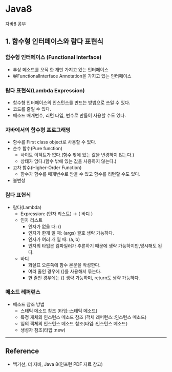# Java8
자바8 공부

## 1. 함수형 인터페이스와 람다 표현식

###  함수형 인터페이스 (Functional Interface)
- 추상 메소드를 오직 한 개만 가지고 있는 인터페이스 
- @FunctionalInterface Annotation을 가지고 있는 인터페이스

### 람다 표현식(Lambda Expression)
- 함수형 인터페이스의 인스턴스를 만드는 방법으로 쓰일 수 있다.
- 코드를 줄일 수 있다.
- 메소드 매개변수, 리턴 타입, 변수로 만들어 사용할 수도 있다.

### 자바에서의 함수형 프로그래밍
- 함수를 First class object로 사용할 수 있다.
- 순수 함수(Pure function)
  - 사이트 이펙트가 없다.(함수 밖에 있는 값을 변경하지 않는다.)
  - 상태가 없다.(함수 밖에 있는 값을 사용하지 않는다.)
- 고차 함수(Higher-Order Function)
  - 함수가 함수를 매개변수로 받을 수 있고 함수를 리턴할 수도 있다.
- 불변성

### 람다 표현식
- 람다(Lambda)
  - Expression: (인자 리스트) -> { 바디 }
  - 인자 리스트
    - 인자가 없을 때: ()
    - 인자가 한개 일 때: (args) 괄호 생략 가능하다.
    - 인자가 여러 개 일 때: (a, b)
    - 인자의 타입은 컴파일러가 추론하기 때문에 생략 가능하지만,명시해도 된다.
  - 바디
    - 화살표 오른쪽에 함수 본문을 작성한다.
    - 여러 줄인 경우에 {}를 사용해서 묶는다.
    - 한 줄인 경우에는 {} 생략 가능하며, return도 생략 가능하다.

### 메소드 레퍼런스
- 메소드 참조 방법 <!--형태 의미 부연 설명 필요-->
  - 스태틱 메소드 참조 (타입::스태틱 메소드)
  - 특정 개체의 인스턴스 메소드 참조 (객체 레퍼런스::인스턴스 메소드)
  - 임의 객체의 인스턴스 메소드 참조(타입::인스턴스 메소드)
  - 생성자 참조(타입::new)

---
## Reference
- 백기선, 더 자바, Java 8(인프런 PDF 자료 참고)
